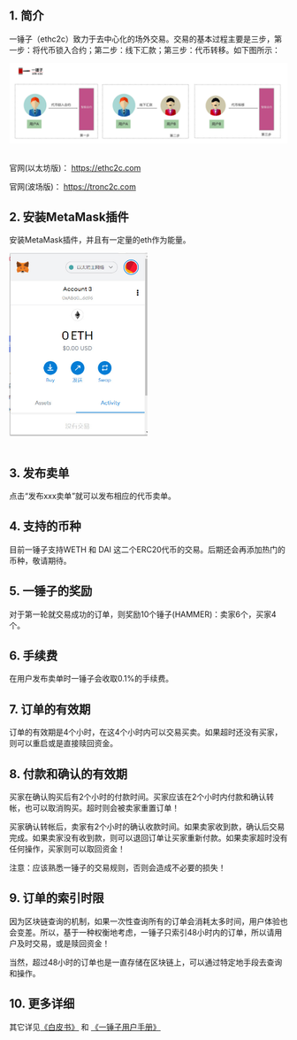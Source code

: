## 1. 简介
一锤子（ethc2c）致力于去中心化的场外交易。交易的基本过程主要是三步，第一步：将代币锁入合约；第二步：线下汇款；第三步：代币转移。如下图所示：

![trade](./images/trade.jpg)
<br><br>

官网(以太坊版)： https://ethc2c.com

官网(波场版)： https://tronc2c.com

## 2. 安装MetaMask插件
安装MetaMask插件，并且有一定量的eth作为能量。

<img src="./images/metamask.jpg" style="width:250px;"><br><br>


## 3. 发布卖单
点击“发布xxx卖单”就可以发布相应的代币卖单。

## 4. 支持的币种
目前一锤子支持WETH 和 DAI 这二个ERC20代币的交易。后期还会再添加热门的币种，敬请期待。

## 5. 一锤子的奖励
对于第一轮就交易成功的订单，则奖励10个锤子(HAMMER)：卖家6个，买家4个。

## 6. 手续费
在用户发布卖单时一锤子会收取0.1%的手续费。

## 7. 订单的有效期
订单的有效期是4个小时，在这4个小时内可以交易买卖。如果超时还没有买家，则可以重启或是直接赎回资金。

## 8. 付款和确认的有效期
买家在确认购买后有2个小时的付款时间。买家应该在2个小时内付款和确认转帐，也可以取消购买。超时则会被卖家重置订单！

买家确认转帐后，卖家有2个小时的确认收款时间。如果卖家收到款，确认后交易完成。如果卖家没有收到款，则可以退回订单让买家重新付款。如果卖家超时没有任何操作，买家则可以取回资金！

注意：应该熟悉一锤子的交易规则，否则会造成不必要的损失！

## 9. 订单的索引时限
因为区块链查询的机制，如果一次性查询所有的订单会消耗太多时间，用户体验也会变差。所以，基于一种权衡地考虑，一锤子只索引48小时内的订单，所以请用户及时交易，或是赎回资金！

当然，超过48小时的订单也是一直存储在区块链上，可以通过特定地手段去查询和操作。

## 10. 更多详细
其它详见[《白皮书》](https://github.com/ethc2c/whitepaper) 和 [《一锤子用户手册》](https://steemjiang.com:8081/ipfs/QmXxoHVtNCyZeWG2uRHFtdvkRKvXzdsZidNZPXeXoEyosf)

